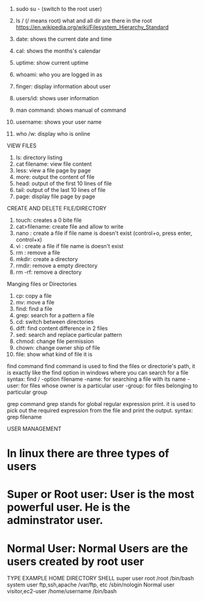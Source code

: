 1) sudo su - (switch to the root user)
2) ls / (/ means root) what and all dir are there in the root
https://en.wikipedia.org/wiki/Filesystem_Hierarchy_Standard

3) date: shows the current date and time
4) cal: shows the months's calendar
5)  uptime: show current uptime
6) whoami: who you are logged in as
7) finger: display information about user
8) users/id: shows user information
9) man command: shows manual of command
10)  username: shows your user name
11) who /w: display who is online

 VIEW FILES
 1) ls: directory listing
 2) cat filename: view file content
 3) less: view a file page by page
 4) more: output the content of file
 5) head: output of the first 10 lines of file
 6) tail: output of the last 10 lines of file
 7) page: display file page by page

 CREATE AND DELETE FILE/DIRECTORY
 1) touch: creates a 0 bite file
 2) cat>filename: create file and allow to write
 3) nano : create a file if file name is doesn't exist (control+o, press enter, 
   control+x)
 4) vi : create a file if file name is doesn't exist
 5) rm : remove a file
 6) mkdir: create a directory
 7) rmdir: remove a empty directory
 8) rm -rf: remove a directory

Manging files or Directories
1) cp: copy a file
2) mv: move a file
3) find: find a file
4) grep: search for a pattern a file
5) cd: switch between directories
6) diff: find content difference in 2 files
7) sed: search and replace particular pattern
8) chmod: change file permission
9) chown: change owner ship of file
10) file: show what kind of file it is

find command
  find command is used to find the files or directorie's path, it is exactly like the find option in windows where you can search for a file
     syntax: find / -option filename
        -name: for searching a file with its name
        -user: for files whose owner is a particular user
        -group:  for files belonging to particular group
        
grep command
  grep stands for global regular expression print.
  it is used to pick out the required expression from the file and print the 
   output.
     syntax: grep <patron> filename

USER MANAGEMENT
# In linux there are three types of users
# Super or Root user: User is the most powerful user. He is the adminstrator user.
# Normal User: Normal Users are the users created by root user
   TYPE              EXAMPLE          HOME DIRECTORY     SHELL
   super user        root             /root              /bin/bash
   system user       ftp,ssh,apache   /var/ftp, etc    /sbin/nologin
   Normal user       visitor,ec2-user  /home/username   /bin/bash
